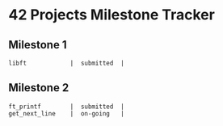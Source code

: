# 42 Projects Milestone Tracker
## Milestone 1
    libft            |  submitted  |
## Milestone 2
    ft_printf        |  submitted  |
    get_next_line	 |  on-going   |
    
